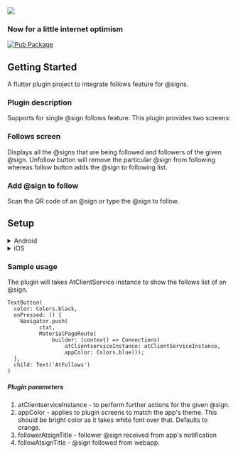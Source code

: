 <img src="https://atsign.dev/assets/img/@developersmall.png?sanitize=true">

### Now for a little internet optimism
[![Pub Package](https://img.shields.io/pub/v/at_follows_flutter)](https://pub.dev/packages/at_follows_flutter)

## Getting Started

A flutter plugin project to integrate follows feature for @signs.

### Plugin description
Supports for single @sign follows feature. This plugin provides two screens:

### Follows screen
Displays all the @signs that are being followed and followers of the given @sign. Unfollow button will remove the particular @sign from following whereas follow button adds the @sign to following list.

### Add @sign to follow
Scan the QR code of an @sign or type the @sign to follow.


## Setup

<details>
<summary>Android</summary>

Add the following permissions to AndroidManifest.xml

```
    <uses-permission android:name="android.permission.READ_EXTERNAL_STORAGE"/>
    <uses-permission android:name="android.permission.WRITE_EXTERNAL_STORAGE"/>
    <uses-permission android:name="android.permission.INTERNET"/>
    <uses-permission android:name="android.permission.USE_FULL_SCREEN_INTENT" />
    <uses-permission android:name="android.permission.CAMERA" />
    <uses-feature android:name="android.hardware.camera" />
    <uses-feature android:name="android.hardware.camera.autofocus" />
    <uses-feature android:name="android.hardware.camera.flash" />
```

Also, the Android version support in app/build.gradle
```
compileSdkVersion 29

minSdkVersion 24
targetSdkVersion 30
```
</details>

<details>
<summary>iOS</summary>

Add the following permission string to info.plist

```
  <key>NSCameraUsageDescription</key>
  <string>The camera is used to scan QR code to pair your device with your @sign</string>
```
Also, update the Podfile with the following lines of code:

```
post_install do |installer|
  installer.pods_project.targets.each do |target|
    flutter_additional_ios_build_settings(target)
    target.build_configurations.each do |config|
      config.build_settings['GCC_PREPROCESSOR_DEFINITIONS'] ||= [
        '$(inherited)',
        ## dart: PermissionGroup.calendar
        'PERMISSION_EVENTS=0',

        ## dart: PermissionGroup.reminders
        'PERMISSION_REMINDERS=0',

        ## dart: PermissionGroup.contacts
        'PERMISSION_CONTACTS=0',

        ## dart: PermissionGroup.microphone
        'PERMISSION_MICROPHONE=0',

        ## dart: PermissionGroup.speech
        'PERMISSION_SPEECH_RECOGNIZER=0',

        ## dart: [PermissionGroup.location, PermissionGroup.locationAlways, PermissionGroup.locationWhenInUse]
        'PERMISSION_LOCATION=0',

        ## dart: PermissionGroup.notification
        'PERMISSION_NOTIFICATIONS=0',

        ## dart: PermissionGroup.sensors
        'PERMISSION_SENSORS=0'
      ]
    end
  end
end
```

</details>


### Sample usage
The plugin will takes AtClientService instance to show the follows list of an @sign. 

```
TextButton(
  color: Colors.black,
  onPressed: () {
    Navigator.push(
          ctxt,
          MaterialPageRoute(
              builder: (context) => Connections(
                  atClientserviceInstance: atClientServiceInstance,
                  appColor: Colors.blue)));
  },
  child: Text('AtFollows')
)
```

##### Plugin parameters
1. atClientserviceInstance - to perform further actions for the given @sign.
2. appColor - applies to plugin screens to match the app's theme. This should be bright color as it takes white font over that. Defaults to orange.
3. followerAtsignTitle - follower @sign received from app's notification
4. followAtsignTitle - @sign followed from webapp.





